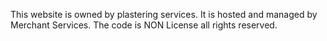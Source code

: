 This website is owned by plastering services. It is hosted and managed by Merchant Services. The code is NON License all rights reserved. 
